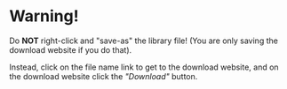 # Warning!
Do **NOT** right-click and "save-as" the library file! (You are only saving the download website if you do that).

Instead, click on the file name link to get to the download website, and on the download website click the *"Download"* button.
